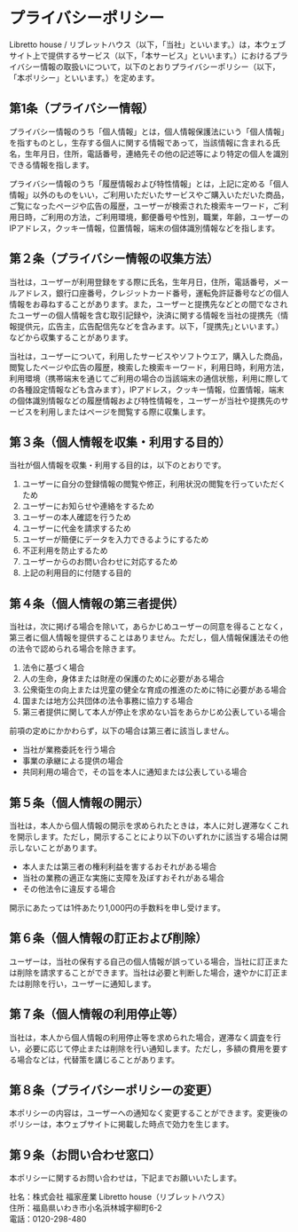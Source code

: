 
</head>
<body>

  <h1>プライバシーポリシー</h1>

  <p>Libretto house / リブレットハウス（以下，「当社」といいます。）は，本ウェブサイト上で提供するサービス（以下，「本サービス」といいます。）におけるプライバシー情報の取扱いについて，以下のとおりプライバシーポリシー（以下，「本ポリシー」といいます。）を定めます。</p>

  <h2>第1条（プライバシー情報）</h2>
  <p>プライバシー情報のうち「個人情報」とは，個人情報保護法にいう「個人情報」を指すものとし，生存する個人に関する情報であって，当該情報に含まれる氏名，生年月日，住所，電話番号，連絡先その他の記述等により特定の個人を識別できる情報を指します。</p>
  <p>プライバシー情報のうち「履歴情報および特性情報」とは，上記に定める「個人情報」以外のものをいい，ご利用いただいたサービスやご購入いただいた商品，ご覧になったページや広告の履歴，ユーザーが検索された検索キーワード，ご利用日時，ご利用の方法，ご利用環境，郵便番号や性別，職業，年齢，ユーザーのIPアドレス，クッキー情報，位置情報，端末の個体識別情報などを指します。</p>

  <h2>第２条（プライバシー情報の収集方法）</h2>
  <p>当社は，ユーザーが利用登録をする際に氏名，生年月日，住所，電話番号，メールアドレス，銀行口座番号，クレジットカード番号，運転免許証番号などの個人情報をお尋ねすることがあります。また，ユーザーと提携先などとの間でなされたユーザーの個人情報を含む取引記録や，決済に関する情報を当社の提携先（情報提供元，広告主，広告配信先などを含みます。以下，｢提携先｣といいます。）などから収集することがあります。</p>
  <p>当社は，ユーザーについて，利用したサービスやソフトウエア，購入した商品，閲覧したページや広告の履歴，検索した検索キーワード，利用日時，利用方法，利用環境（携帯端末を通じてご利用の場合の当該端末の通信状態，利用に際しての各種設定情報なども含みます），IPアドレス，クッキー情報，位置情報，端末の個体識別情報などの履歴情報および特性情報を，ユーザーが当社や提携先のサービスを利用しまたはページを閲覧する際に収集します。</p>

  <h2>第３条（個人情報を収集・利用する目的）</h2>
  <p>当社が個人情報を収集・利用する目的は，以下のとおりです。</p>
  <ol>
    <li>ユーザーに自分の登録情報の閲覧や修正，利用状況の閲覧を行っていただくため</li>
    <li>ユーザーにお知らせや連絡をするため</li>
    <li>ユーザーの本人確認を行うため</li>
    <li>ユーザーに代金を請求するため</li>
    <li>ユーザーが簡便にデータを入力できるようにするため</li>
    <li>不正利用を防止するため</li>
    <li>ユーザーからのお問い合わせに対応するため</li>
    <li>上記の利用目的に付随する目的</li>
  </ol>

  <h2>第４条（個人情報の第三者提供）</h2>
  <p>当社は，次に掲げる場合を除いて，あらかじめユーザーの同意を得ることなく，第三者に個人情報を提供することはありません。ただし，個人情報保護法その他の法令で認められる場合を除きます。</p>
  <ol>
    <li>法令に基づく場合</li>
    <li>人の生命，身体または財産の保護のために必要がある場合</li>
    <li>公衆衛生の向上または児童の健全な育成の推進のために特に必要がある場合</li>
    <li>国または地方公共団体の法令事務に協力する場合</li>
    <li>第三者提供に関して本人が停止を求めない旨をあらかじめ公表している場合</li>
  </ol>
  <p>前項の定めにかかわらず，以下の場合は第三者に該当しません。</p>
  <ul>
    <li>当社が業務委託を行う場合</li>
    <li>事業の承継による提供の場合</li>
    <li>共同利用の場合で，その旨を本人に通知または公表している場合</li>
  </ul>

  <h2>第５条（個人情報の開示）</h2>
  <p>当社は，本人から個人情報の開示を求められたときは，本人に対し遅滞なくこれを開示します。ただし，開示することにより以下のいずれかに該当する場合は開示しないことがあります。</p>
  <ul>
    <li>本人または第三者の権利利益を害するおそれがある場合</li>
    <li>当社の業務の適正な実施に支障を及ぼすおそれがある場合</li>
    <li>その他法令に違反する場合</li>
  </ul>
  <p>開示にあたっては1件あたり1,000円の手数料を申し受けます。</p>

  <h2>第６条（個人情報の訂正および削除）</h2>
  <p>ユーザーは，当社の保有する自己の個人情報が誤っている場合，当社に訂正または削除を請求することができます。当社は必要と判断した場合，速やかに訂正または削除を行い，ユーザーに通知します。</p>

  <h2>第７条（個人情報の利用停止等）</h2>
  <p>当社は，本人から個人情報の利用停止等を求められた場合，遅滞なく調査を行い，必要に応じて停止または削除を行い通知します。ただし，多額の費用を要する場合などは，代替策を講じることがあります。</p>

  <h2>第８条（プライバシーポリシーの変更）</h2>
  <p>本ポリシーの内容は，ユーザーへの通知なく変更することができます。変更後のポリシーは，本ウェブサイトに掲載した時点で効力を生じます。</p>

  <h2>第９条（お問い合わせ窓口）</h2>
  <p>本ポリシーに関するお問い合わせは，下記までお願いいたします。</p>
  <p>
    社名：株式会社 福家産業 Libretto house（リブレットハウス）<br>
    住所：福島県いわき市小名浜林城字柳町6-2<br>
    電話：0120-298-480
  </p>


</body>
</html>
